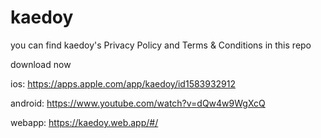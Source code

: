 # kaedoy
you can find kaedoy's Privacy Policy and Terms & Conditions in this repo



download now

ios: https://apps.apple.com/app/kaedoy/id1583932912

android: https://www.youtube.com/watch?v=dQw4w9WgXcQ



webapp: https://kaedoy.web.app/#/
